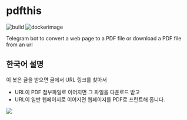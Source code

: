# pdfthis

![build](https://github.com/unchartedsky/pdfthis/workflows/build/badge.svg)
![dockerimage](https://github.com/unchartedsky/pdfthis/workflows/dockerimage/badge.svg)

Telegram bot to convert a web page to a PDF file or download a PDF file from an url

## 한국어 설명

이 봇은 글을 받으면 글에서 URL 링크를 찾아서

- URL이 PDF 첨부파일로 이어지면 그 파일을 다운로드 받고
- URL이 일반 웹페이지로 이어지면 웹페이지를 PDF로 프린트해 줍니다.

![](docs/images/screenshot_1.jpg)
